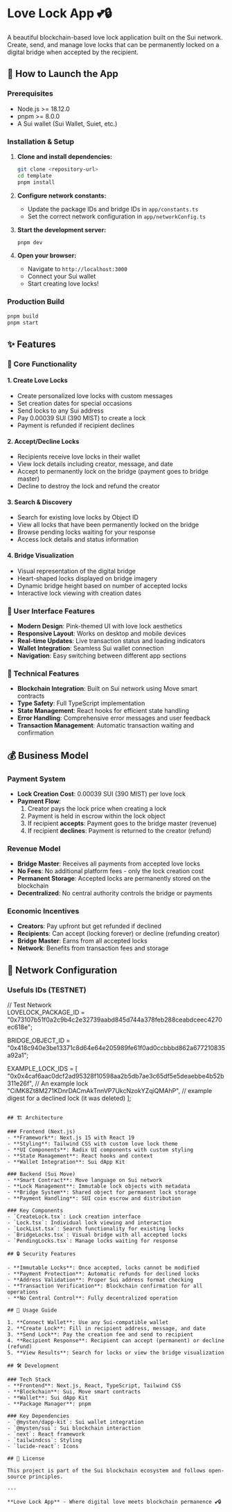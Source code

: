 # Love Lock App 💕🔒

A beautiful blockchain-based love lock application built on the Sui network. Create, send, and manage love locks that can be permanently locked on a digital bridge when accepted by the recipient.

## 🚀 How to Launch the App

### Prerequisites
- Node.js >= 18.12.0
- pnpm >= 8.0.0
- A Sui wallet (Sui Wallet, Suiet, etc.)

### Installation & Setup

1. **Clone and install dependencies:**
   ```bash
   git clone <repository-url>
   cd template
   pnpm install
   ```

2. **Configure network constants:**
   - Update the package IDs and bridge IDs in `app/constants.ts`
   - Set the correct network configuration in `app/networkConfig.ts`

3. **Start the development server:**
   ```bash
   pnpm dev
   ```

4. **Open your browser:**
   - Navigate to `http://localhost:3000`
   - Connect your Sui wallet
   - Start creating love locks!

### Production Build
```bash
pnpm build
pnpm start
```

## ✨ Features

### 🔐 Core Functionality

#### 1. **Create Love Locks**
- Create personalized love locks with custom messages
- Set creation dates for special occasions
- Send locks to any Sui address
- Pay 0.00039 SUI (390 MIST) to create a lock
- Payment is refunded if recipient declines

#### 2. **Accept/Decline Locks**
- Recipients receive love locks in their wallet
- View lock details including creator, message, and date
- Accept to permanently lock on the bridge (payment goes to bridge master)
- Decline to destroy the lock and refund the creator

#### 3. **Search & Discovery**
- Search for existing love locks by Object ID
- View all locks that have been permanently locked on the bridge
- Browse pending locks waiting for your response
- Access lock details and status information

#### 4. **Bridge Visualization**
- Visual representation of the digital bridge
- Heart-shaped locks displayed on bridge imagery
- Dynamic bridge height based on number of accepted locks
- Interactive lock viewing with creation dates

### 🎨 User Interface Features

- **Modern Design**: Pink-themed UI with love lock aesthetics
- **Responsive Layout**: Works on desktop and mobile devices
- **Real-time Updates**: Live transaction status and loading indicators
- **Wallet Integration**: Seamless Sui wallet connection
- **Navigation**: Easy switching between different app sections

### 🔧 Technical Features

- **Blockchain Integration**: Built on Sui network using Move smart contracts
- **Type Safety**: Full TypeScript implementation
- **State Management**: React hooks for efficient state handling
- **Error Handling**: Comprehensive error messages and user feedback
- **Transaction Management**: Automatic transaction waiting and confirmation

## 💰 Business Model

### Payment System
- **Lock Creation Cost**: 0.00039 SUI (390 MIST) per love lock
- **Payment Flow**:
  1. Creator pays the lock price when creating a lock
  2. Payment is held in escrow within the lock object
  3. If recipient **accepts**: Payment goes to the bridge master (revenue)
  4. If recipient **declines**: Payment is returned to the creator (refund)

### Revenue Model
- **Bridge Master**: Receives all payments from accepted love locks
- **No Fees**: No additional platform fees - only the lock creation cost
- **Permanent Storage**: Accepted locks are permanently stored on the blockchain
- **Decentralized**: No central authority controls the bridge or payments

### Economic Incentives
- **Creators**: Pay upfront but get refunded if declined
- **Recipients**: Can accept (locking forever) or decline (refunding creator)
- **Bridge Master**: Earns from all accepted locks
- **Network**: Benefits from transaction fees and storage

## 🔗 Network Configuration

### Usefuls IDs (TESTNET)

// Test Network  
LOVELOCK_PACKAGE_ID = "0x73107b51f0a2c9b4c2e32739aabd845d744a378feb288ceabdceec4270ec618e";

BRIDGE_OBJECT_ID = "0x418c940e3be13371c8d64e64e205989fe61f0ad0ccbbbd862a677210835a92a1";

EXAMPLE_LOCK_IDS = [
  "0x0x4caf6aac0dcf2ad95328f10598aa2b5db7ae3c65df5e5deaebbe4b52b311e26f", // An example lock
  "CiMK8Zt8M271KDnrDACmAkTnnVP7UkcNzokYZqiQMAhP", // example digest for a declined lock (it was deleted)
];
```

## 🏗️ Architecture

### Frontend (Next.js)
- **Framework**: Next.js 15 with React 19
- **Styling**: Tailwind CSS with custom love lock theme
- **UI Components**: Radix UI components with custom styling
- **State Management**: React hooks and context
- **Wallet Integration**: Sui dApp Kit

### Backend (Sui Move)
- **Smart Contract**: Move language on Sui network
- **Lock Management**: Immutable lock objects with metadata
- **Bridge System**: Shared object for permanent lock storage
- **Payment Handling**: SUI coin escrow and distribution

### Key Components
- `CreateLock.tsx`: Lock creation interface
- `Lock.tsx`: Individual lock viewing and interaction
- `LockList.tsx`: Search functionality for existing locks
- `BridgeLocks.tsx`: Visual bridge with all accepted locks
- `PendingLocks.tsx`: Manage locks waiting for response

## 🔒 Security Features

- **Immutable Locks**: Once accepted, locks cannot be modified
- **Payment Protection**: Automatic refunds for declined locks
- **Address Validation**: Proper Sui address format checking
- **Transaction Verification**: Blockchain confirmation for all operations
- **No Central Control**: Fully decentralized operation

## 📱 Usage Guide

1. **Connect Wallet**: Use any Sui-compatible wallet
2. **Create Lock**: Fill in recipient address, message, and date
3. **Send Lock**: Pay the creation fee and send to recipient
4. **Recipient Response**: Recipient can accept (permanent) or decline (refund)
5. **View Results**: Search for locks or view the bridge visualization

## 🛠️ Development

### Tech Stack
- **Frontend**: Next.js, React, TypeScript, Tailwind CSS
- **Blockchain**: Sui, Move smart contracts
- **Wallet**: Sui dApp Kit
- **Package Manager**: pnpm

### Key Dependencies
- `@mysten/dapp-kit`: Sui wallet integration
- `@mysten/sui`: Sui blockchain interaction
- `next`: React framework
- `tailwindcss`: Styling
- `lucide-react`: Icons

## 📄 License

This project is part of the Sui blockchain ecosystem and follows open-source principles.

---

**Love Lock App** - Where digital love meets blockchain permanence 💕🔒
